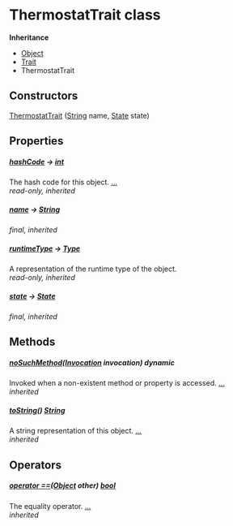 


# ThermostatTrait class











**Inheritance**

- [Object](https://api.dart.dev/stable/2.12.3/dart-core/Object-class.html)
- [Trait](../package-yonomi_sdk_dart_repository_devices_devices_repository/Trait-class.md)
- ThermostatTrait






## Constructors

[ThermostatTrait](../package-yonomi_sdk_dart_repository_devices_devices_repository/ThermostatTrait/ThermostatTrait.md) ([String](https://api.dart.dev/stable/2.12.3/dart-core/String-class.html) name, [State](../package-yonomi_sdk_dart_repository_devices_devices_repository/State-class.md) state)

    


## Properties

##### [hashCode](https://api.dart.dev/stable/2.12.3/dart-core/Object/hashCode.html) &#8594; [int](https://api.dart.dev/stable/2.12.3/dart-core/int-class.html)



The hash code for this object. [...](https://api.dart.dev/stable/2.12.3/dart-core/Object/hashCode.html)  
_read-only, inherited_



##### [name](../package-yonomi_sdk_dart_repository_devices_devices_repository/Trait/name.md) &#8594; [String](https://api.dart.dev/stable/2.12.3/dart-core/String-class.html)



   
_final, inherited_



##### [runtimeType](https://api.dart.dev/stable/2.12.3/dart-core/Object/runtimeType.html) &#8594; [Type](https://api.dart.dev/stable/2.12.3/dart-core/Type-class.html)



A representation of the runtime type of the object.   
_read-only, inherited_



##### [state](../package-yonomi_sdk_dart_repository_devices_devices_repository/Trait/state.md) &#8594; [State](../package-yonomi_sdk_dart_repository_devices_devices_repository/State-class.md)



   
_final, inherited_




## Methods

##### [noSuchMethod](https://api.dart.dev/stable/2.12.3/dart-core/Object/noSuchMethod.html)([Invocation](https://api.dart.dev/stable/2.12.3/dart-core/Invocation-class.html) invocation) dynamic



Invoked when a non-existent method or property is accessed. [...](https://api.dart.dev/stable/2.12.3/dart-core/Object/noSuchMethod.html)  
_inherited_



##### [toString](https://api.dart.dev/stable/2.12.3/dart-core/Object/toString.html)() [String](https://api.dart.dev/stable/2.12.3/dart-core/String-class.html)



A string representation of this object. [...](https://api.dart.dev/stable/2.12.3/dart-core/Object/toString.html)  
_inherited_




## Operators

##### [operator ==](https://api.dart.dev/stable/2.12.3/dart-core/Object/operator_equals.html)([Object](https://api.dart.dev/stable/2.12.3/dart-core/Object-class.html) other) [bool](https://api.dart.dev/stable/2.12.3/dart-core/bool-class.html)



The equality operator. [...](https://api.dart.dev/stable/2.12.3/dart-core/Object/operator_equals.html)  
_inherited_











